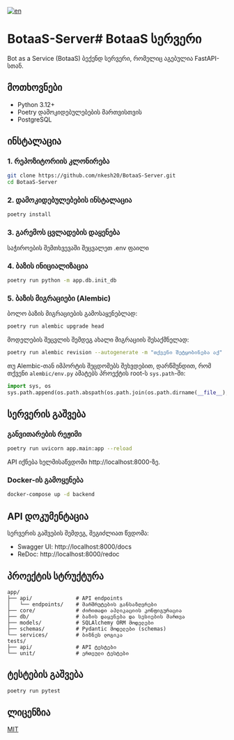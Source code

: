[![en](https://img.shields.io/badge/lang-en-blue.svg)](https://github.com/nkesh20/BotaaS-Server/blob/readme/README.md)

# BotaaS-Server# BotaaS სერვერი

Bot as a Service (BotaaS) ბექენდ სერვერი, რომელიც აგებულია FastAPI-სთან.

## მოთხოვნები

- Python 3.12+
- Poetry დამოკიდებულებების მართვისთვის
- PostgreSQL 

## ინსტალაცია

### 1. რეპოზიტორიის კლონირება

```bash
git clone https://github.com/nkesh20/BotaaS-Server.git
cd BotaaS-Server
```

### 2. დამოკიდებულებების ინსტალაცია

```bash
poetry install
```

### 3. გარემოს ცვლადების დაყენება

საჭიროების შემთხვევაში შეცვალეთ .env ფაილი

### 4. ბაზის ინიციალიზაცია

```bash
poetry run python -m app.db.init_db
```

### 5. ბაზის მიგრაციები (Alembic)

ბოლო ბაზის მიგრაციების გამოსაყენებლად:

```bash
poetry run alembic upgrade head
```

მოდელების შეცვლის შემდეგ ახალი მიგრაციის შესაქმნელად:

```bash
poetry run alembic revision --autogenerate -m "თქვენი შეტყობინება აქ"
```

თუ Alembic-თან იმპორტის შეცდომებს შეხვდებით, დარწმუნდით, რომ თქვენი `alembic/env.py` ამატებს პროექტის root-ს `sys.path`-ში:

```python
import sys, os
sys.path.append(os.path.abspath(os.path.join(os.path.dirname(__file__), '..')))
```

## სერვერის გაშვება

### განვითარების რეჟიმი

```bash
poetry run uvicorn app.main:app --reload
```

API იქნება ხელმისაწვდომი http://localhost:8000-ზე.

### Docker-ის გამოყენება

```bash
docker-compose up -d backend
```

## API დოკუმენტაცია

სერვერის გაშვების შემდეგ, შეგიძლიათ წვდომა:

- Swagger UI: http://localhost:8000/docs
- ReDoc: http://localhost:8000/redoc

## პროექტის სტრუქტურა

```
app/
├── api/              # API endpoints
│   └── endpoints/    # მარშრუტების განსაზღვრები
├── core/             # ძირითადი აპლიკაციის კონფიგურაცია
├── db/               # ბაზის დაყენება და სესიების მართვა
├── models/           # SQLAlchemy ORM მოდელები
├── schemas/          # Pydantic მოდელები (schemas)
└── services/         # ბიზნეს ლოგიკა
tests/
├── api/              # API ტესტები
└── unit/             # ერთეული ტესტები
```

## ტესტების გაშვება

```bash
poetry run pytest
```

## ლიცენზია

[MIT](LICENSE)